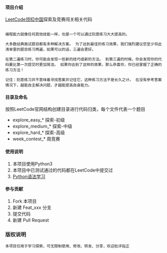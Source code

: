 
#### 项目介绍
[LeetCode领扣中国](https://leetcode-cn.com/)探索及竞赛闯关相关代码
```

编程能力就像任何其他技能一样，也是一个可以通过刻意练习大大提高的。

大多数经典面试题目都有多种解决方案。 为了达到最佳的练习效果，我们强烈建议您至少将此清单里的题目练习两遍，如果可以的话，三遍会更好。

在第二遍练习时，你可能会发现一些新的技巧或新的方法。 到第三遍的时候，你会发现你的代码要比第一次提交时更加简洁。 如果你达到了这样的效果，那么恭喜你，你已经掌握了正确的练习方法！

记住：刻意练习并不意味着寻找答案并记住它，这种练习方法不是长久之计。 在没有参考答案情况下，越能自主解决问题，才越能提高自身能力。
```

#### 目录及命名
按照LeetCode官网结构创建目录进行代码归类，每个文件代表一个题目
- explore_easy_* 探索-初级
- explore_medium_* 探索-中级
- explore_hard_* 探索-高级
- week_contest_* 周竞赛


#### 使用说明
1. 本项目使用Python3
2. 本项目中已测试通过的代码都在LeetCode中提交过
3. [Python语法学习](http://www.runoob.com/python3/python3-tutorial.html)

#### 参与贡献
1. Fork 本项目
2. 新建 Feat_xxx 分支
3. 提交代码
4. 新建 Pull Request


### 版权说明
```
本项目仅用于学习探索，可无限制使用、修改、转发、分享，欢迎批评指正
```
